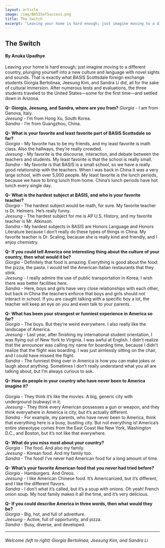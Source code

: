```yaml
---
layout: article
image: /img/BASISofSuccess.png
title: The Switch
excerpt: "Leaving your home is hard enough; just imagine moving to a different country, plunging yourself into a new culture and language with novel sights and sounds. That is exactly what BASIS Scottsdale foreign exchange students Giorgia Bertolinaa, Jeesung Kim, and Sandra Li did, all for the sake of cultural immersion."
---
```


<h2>The Switch</h2>
<h4>By Anuka Upadhye</h4>

Leaving your home is hard enough; just imagine moving to a different country, plunging yourself into a new culture and language with novel sights and sounds. That is exactly what BASIS Scottsdale foreign exchange students Giorgia Bertolinaa, Jeesung Kim, and Sandra Li did, all for the sake of cultural immersion. After numerous tests and evaluations, the three students traveled to the United States—some for the first time—and settled down in Arizona. 

<b>Q- Giorgia, Jeesung, and Sandra, where are you from?</b> 
<i>Giorgia </i>- I am from Genova, Italy. <br>
<i>Jeesung </i>- I’m from Hong Xu, South Korea. <br>
<i>Sandra </i>- I’m from Guangzhou, China. 

<b>Q- What is your favorite and least favorite part of BASIS Scottsdale so far? </b> <br>
<i>Giorgia </i>- My favorite has to be my friends, and my least favorite is math class. Also the hallways, they’re really crowded. <br>
<i>Jeesung </i>- My favorite is the discourse, interaction, and debate between the teachers and students. My least favorite is that the school is really small. <br>
<i>Sandra </i>- My favorite is that BASIS is a small school, so we have a really good relationship with the teachers. When I was back in China it was a very large school, with over 5,000 people. My least favorite is the lunch periods, because we have to bring lunch from home. China’s lunch periods have hot lunch every single day. 

<b>Q- What is the hardest subject at BASIS, and who is your favorite teacher? </b> <br>
<i>Giorgia </i>- The hardest subject would be math, for sure. My favorite teacher is Dr. Helmers. He’s really funny. <br>
<i>Jeesung </i>- The hardest subject for me is AP U.S. History, and my favorite teacher is Mr. Atkinson.<br>
<i>Sandra </i>- My hardest subjects in BASIS are Honors Language and Honors Literature because I don’t really do these types of things in China. My favorite teacher is Dr. Scaling, because she is really kind and friendly, and I enjoy chemistry. 

<b>Q- If you could tell America one interesting thing about the culture of your country, then what would it be?</b><br> 
<i>Giorgia </i>- Definitely that food is amazing. Everything is good about the food: the pizza, the pasta. I would tell the American Italian restaurants that they stink. <br>
<i>Jeesung </i>- I really admire the use of public transportation in Korea; I wish there was better facilities here. <br>
<i>Sandra </i>- Here, boys and girls have very close relationships with each other, but back in China the teachers enforce that boys and girls should not interact in school. If you are caught talking with a specific boy a lot, the teacher will keep an eye on you and even talk to your parents. 

<b>Q- What has been your strangest or funniest experience in America so far? </b><br>
<i>Giorgia </i>- The boys. But they’re weird everywhere. I also really like the landscape of America.<br>
<i>Jeesung </i>- Last year, after finishing my international student orientation, I was flying out of New York to Virginia. I was awful at English. I didn’t realize that the announcer was calling my name for boarding time, because I didn’t realize that the flight was boarding. I was just aimlessly sitting on the chair, and I could have missed the flight. <br>
<i>Sandra </i>- The funniest thing over in America is how you can make jokes or laugh about anything. Sometimes I don’t really understand what you all are talking about, but I’m always curious to ask. 

<b>Q- How do people in your country who have never been to America imagine it?</b><br>  
<i>Giorgia </i>- They think it’s like the movies. A big, generic city with underground (subway) in it. <br>
<i>Jeesung </i>- They think every American possesses a gun or weapon, and they think everywhere in America is city, but it’s actually different. <br>
<i>Sandra </i>- For example, my parents, who have never been to America, think that everything here is a busy, bustling city. But not everything is! America’s entire stereotype comes from the East Coast like New York, Washington D.C., and Boston, but it’s not like that everywhere. 

<b>Q- What do you miss most about your country? </b><br>
<i>Giorgia </i>- The food. And also my family. <br>
<i>Jeesung </i>- Korean food. And my family too. <br>
<i>Sandra </i>- The food! I’ve never had American food for a long amount of time. 

<b>Q- What’s your favorite American food that you never had tried before? </b><br>
<i>Giorgia </i>- Hamburgers. And Oreos. <br>
<i>Jeesung </i>- I like American Chinese food. It’s Americanized, but it’s different, and I like the different flavors. <br>
<i>Sandra </i>- I don’t what it’s called, but it’s a soup with onions. Oh yeah! French onion soup. My host family makes it all the time, and it’s very delicious.

<b>Q- If you could describe America in three words, then what would they be? </b><br>
<i>Giorgia </i>- Big, hot, and full of adventure. <br>
<i>Jeesung </i>- Active, full of opportunity, and pizza.<br>
<i>Sandra </i>- Busy, diverse, and developed. 

<hr style="border-color:#7D7D7D;height:0.5px;">

<h6>Welcome (left to right) Giorgia Bertolinaa, Jeesung Kim, and Sandra Li</h6>
